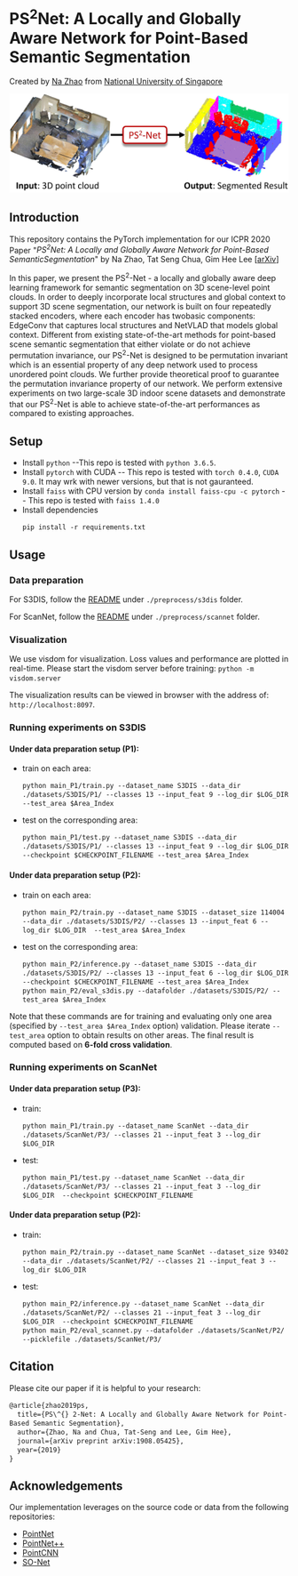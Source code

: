 # PS<sup>2</sup>Net: A Locally and Globally Aware Network for Point-Based Semantic Segmentation
Created by <a href="https://github.com/Na-Z" target="_blank">Na Zhao</a> from 
<a href="http://www.nus.edu.sg/" target="_blank">National University of Singapore</a>

![teaser](https://github.com/Na-Z/PS-2Net/blob/master/teaser.jpg)

## Introduction
This repository contains the PyTorch implementation for our ICPR 2020 Paper 
"*PS<sup>2</sup>Net: A Locally and Globally Aware Network for Point-Based SemanticSegmentation*" by Na Zhao, Tat Seng Chua, Gim Hee Lee 
[[arXiv](https://arxiv.org/pdf/1908.05425.pdf)]

In this paper, we present the PS<sup>2</sup>-Net - a locally and globally aware deep learning framework for semantic segmentation 
on 3D scene-level point clouds. In order to deeply incorporate local structures and global context to support 3D scene 
segmentation, our network is built on four repeatedly stacked encoders, where each encoder has twobasic components: 
EdgeConv that captures local structures and NetVLAD that models global context. Different from existing state-of-the-art 
methods for point-based scene semantic segmentation that either violate or do not achieve permutation invariance, our 
PS<sup>2</sup>-Net is designed to be permutation invariant which is an essential property of any deep network used to process 
unordered point clouds. We further provide theoretical proof to guarantee the permutation invariance property of our 
network. We perform extensive experiments on two large-scale 3D indoor scene datasets and demonstrate that our PS<sup>2</sup>-Net 
is able to achieve state-of-the-art performances as compared to existing approaches.

## Setup
- Install `python` --This repo is tested with `python 3.6.5`.
- Install `pytorch` with CUDA -- This repo is tested with `torch 0.4.0`, `CUDA 9.0`. 
It may wrk with newer versions, but that is not gauranteed.
- Install `faiss` with CPU version by `conda install faiss-cpu -c pytorch` -- This repo is tested with `faiss 1.4.0`
- Install dependencies
    ```
    pip install -r requirements.txt
    ```
    
## Usage
### Data preparation
For S3DIS, follow the [README](https://github.com/Na-Z/PS-2Net/blob/master/preprocess/s3dis/README.md) under `./preprocess/s3dis` folder.

For ScanNet, follow the [README](https://github.com/Na-Z/PS-2Net/blob/master/preprocess/scannet/README.md) under `./preprocess/scannet` folder.

### Visualization
We use visdom for visualization. Loss values and performance are plotted in real-time. Please start the visdom server before training:
    ```python -m visdom.server```

The visualization results can be viewed in browser with the address of: `http://localhost:8097`.



### Running experiments on S3DIS
#### Under data preparation setup (P1):
+ train on each area:
    ```
    python main_P1/train.py --dataset_name S3DIS --data_dir ./datasets/S3DIS/P1/ --classes 13 --input_feat 9 --log_dir $LOG_DIR  --test_area $Area_Index
    ```
+ test on the corresponding area:
    ```
    python main_P1/test.py --dataset_name S3DIS --data_dir ./datasets/S3DIS/P1/ --classes 13 --input_feat 9 --log_dir $LOG_DIR  --checkpoint $CHECKPOINT_FILENAME --test_area $Area_Index
    ```
    
#### Under data preparation setup (P2): 
+ train on each area:
    ```
    python main_P2/train.py --dataset_name S3DIS --dataset_size 114004 --data_dir ./datasets/S3DIS/P2/ --classes 13 --input_feat 6 --log_dir $LOG_DIR  --test_area $Area_Index
    ```
+ test on the corresponding area:
    ```
    python main_P2/inference.py --dataset_name S3DIS --data_dir ./datasets/S3DIS/P2/ --classes 13 --input_feat 6 --log_dir $LOG_DIR  --checkpoint $CHECKPOINT_FILENAME --test_area $Area_Index
    python main_P2/eval_s3dis.py --datafolder ./datasets/S3DIS/P2/ --test_area $Area_Index
    ```    

Note that these commands are for training and evaluating only one area (specified by `--test_area $Area_Index` option) validation. 
Please iterate `--test_area` option to obtain results on other areas. The final result is computed based on **6-fold cross validation**.


### Running experiments on ScanNet
#### Under data preparation setup (P3):
+ train:
    ```
    python main_P1/train.py --dataset_name ScanNet --data_dir ./datasets/ScanNet/P3/ --classes 21 --input_feat 3 --log_dir $LOG_DIR 
    ```
+ test:
    ```
    python main_P1/test.py --dataset_name ScanNet --data_dir ./datasets/ScanNet/P3/ --classes 21 --input_feat 3 --log_dir $LOG_DIR  --checkpoint $CHECKPOINT_FILENAME
    ```
    
#### Under data preparation setup (P2): 
+ train:
    ```
    python main_P2/train.py --dataset_name ScanNet --dataset_size 93402 --data_dir ./datasets/ScanNet/P2/ --classes 21 --input_feat 3 --log_dir $LOG_DIR  
    ```
+ test:
    ```
    python main_P2/inference.py --dataset_name ScanNet --data_dir ./datasets/ScanNet/P2/ --classes 21 --input_feat 3 --log_dir $LOG_DIR  --checkpoint $CHECKPOINT_FILENAME 
    python main_P2/eval_scannet.py --datafolder ./datasets/ScanNet/P2/ --picklefile ./datasets/ScanNet/P3/
    ```    

## Citation
Please cite our paper if it is helpful to your research:

    @article{zhao2019ps,
      title={PS\^{} 2-Net: A Locally and Globally Aware Network for Point-Based Semantic Segmentation},
      author={Zhao, Na and Chua, Tat-Seng and Lee, Gim Hee},
      journal={arXiv preprint arXiv:1908.05425},
      year={2019}
    }


## Acknowledgements
Our implementation leverages on the source code or data from the following repositories:
- [PointNet](https://github.com/charlesq34/pointnet/)
- [PointNet++](https://github.com/charlesq34/pointnet2/)
- [PointCNN](https://github.com/yangyanli/PointCNN)
- [SO-Net](https://github.com/lijx10/SO-Net)